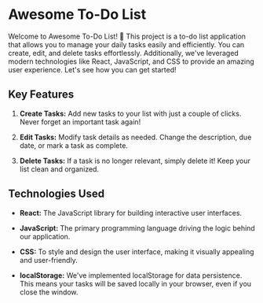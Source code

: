 # Awesome To-Do List

Welcome to Awesome To-Do List! 🚀 This project is a to-do list application that allows you to manage your daily tasks easily and efficiently. You can create, edit, and delete tasks effortlessly. Additionally, we've leveraged modern technologies like React, JavaScript, and CSS to provide an amazing user experience. Let's see how you can get started!

## Key Features

1. **Create Tasks:** Add new tasks to your list with just a couple of clicks. Never forget an important task again!

2. **Edit Tasks:** Modify task details as needed. Change the description, due date, or mark a task as complete.

3. **Delete Tasks:** If a task is no longer relevant, simply delete it! Keep your list clean and organized.

## Technologies Used

- **React:** The JavaScript library for building interactive user interfaces.
  
- **JavaScript:** The primary programming language driving the logic behind our application.

- **CSS:** To style and design the user interface, making it visually appealing and user-friendly.

- **localStorage:** We've implemented localStorage for data persistence. This means your tasks will be saved locally in your browser, even if you close the window.
